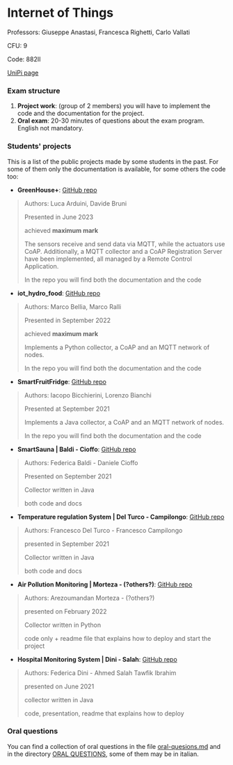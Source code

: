 # Internet of Things

Professors: Giuseppe Anastasi, Francesca Righetti, Carlo Vallati

CFU: 9

Code: 882II

[UniPi page](https://esami.unipi.it/esami2/programma.php?c=51538)

### Exam structure

1. **Project work**: (group of 2 members) you will have to implement the code and the documentation for the project.
2. **Oral exam**: 20-30 minutes of questions about the exam program. English not mandatory.

### Students' projects

This is a list of the public projects made by some students in the past. For some of them only the documentation is available, for some others the code too:

- **GreenHouse+**: [GitHub repo](https://github.com/LucaArduini/GreenHouse)
>Authors: Luca Arduini, Davide Bruni
>
>Presented in June 2023
>
>achieved **maximum mark**
>
> The sensors receive and send data via MQTT, while the actuators use CoAP. Additionally, a MQTT collector and a CoAP Registration Server have been implemented, all managed by a Remote Control Application.
>
>In the repo you will find both the documentation and the code

- **iot_hydro_food**: [GitHub repo](https://github.com/MacroBet/iot_hydro_food)
>Authors: Marco Bellia, Marco Ralli
>
>Presented in September 2022
>
>achieved **maximum mark**
>
> Implements a Python collector, a CoAP and an MQTT network of nodes.
>
>In the repo you will find both the documentation and the code
>
- **SmartFruitFridge**: [GitHub repo](https://github.com/Bicchie/SmartFruitFridge)
>Authors: Iacopo Bicchierini, Lorenzo Bianchi
>
>Presented at September 2021
>
> Implements a Java collector, a CoAP and an MQTT network of nodes.
>
>In the repo you will find both the documentation and the code
>
- **SmartSauna | Baldi - Cioffo**: [GitHub repo](https://github.com/danielecioffo/SmartSauna)
>Authors: Federica Baldi - Daniele Cioffo
>
>Presented on September 2021
>
>Collector written in Java
>
>both code and docs
- **Temperature regulation System | Del Turco - Campilongo**: [GitHub repo](https://github.com/FranDT/ProjectIoT)
>Authors: Francesco Del Turco - Francesco Campilongo
>
>presented in September 2021
>
>Collector written in Java
>
>both code and docs 
- **Air Pollution Monitoring | Morteza - (?others?)**: [GitHub repo](https://github.com/morarez/Air-Pollution-Monitoring)
>Authors: Arezoumandan Morteza - (?others?)
>
>presented on February 2022
>
>Collector written in Python
>
>code only + readme file that explains how to deploy and start the project
- **Hospital Monitoring System | Dini - Salah**: [GitHub repo](https://github.com/ahmed531998/IoT)
>Authors: Federica Dini - Ahmed Salah Tawfik Ibrahim
>
>presented on June 2021
>
>collector written in Java
>
>code, presentation, readme that explains how to deploy

### Oral questions

You can find a collection of oral questions in the file [oral-quesions.md](oral-questions.md) and in the directory [ORAL QUESTIONS](ORAL-QUESTIONS), some of them may be in italian.

